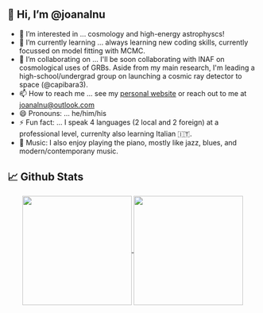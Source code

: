👋 Hi, I’m @joanalnu
---

- 👀 I’m interested in ... cosmology and high-energy astrophyscs!
- 🌱 I’m currently learning ... always learning new coding skills, currently focussed on model fitting with MCMC.
- 💞️ I’m collaborating on ... I'll be soon collaborating with INAF on cosmological uses of GRBs. Aside from my main research, I'm leading a high-school/undergrad group on launching a cosmic ray detector to space (@capibara3).
- 📫 How to reach me ... see my [personal website](https://joanalnu.github.io/) or reach out to me at [joanalnu@outlook.com](mailto:joanalnu@outlook.com)
- 😄 Pronouns: ... he/him/his
- ⚡ Fun fact: ... I speak 4 languages (2 local and 2 foreign) at a professional level, currenlty also learning Italian 🇮🇹.
- 🎹 Music: I also enjoy playing the piano, mostly like jazz, blues, and modern/contemporany music.

## 📈 Github Stats
<p align="center">
  <a href="https://github.com/joanalnu/github-readme-stats">
    <img align="center" src="https://github-readme-stats.vercel.app/api/top-langs/?username=joanalnu&langs_count=10&layout=compact&theme=midnight-purple&repo=github-readme-stats"  height=220  />
  </a>
  <a href="https://github.com/joanalnu/github-readme-stats">
    <img align="center" src="https://github-readme-stats.vercel.app/api?username=joanalnu&show_icons=true&theme=midnight-purple" height=220 />
  </a>
</p>

<!---
joanalnu/joanalnu is a ✨ special ✨ repository because its `README.md` (this file) appears on your GitHub profile.
You can click the Preview link to take a look at your changes.
--->
